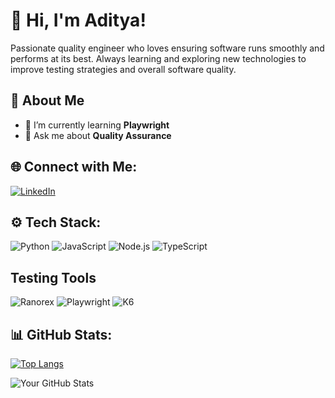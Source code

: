 # 👋 Hi, I'm Aditya! 

Passionate quality engineer who loves ensuring software runs smoothly and performs at its best. Always learning and exploring new technologies to improve testing strategies and overall software quality.

## 🚀 About Me
- 🌱 I’m currently learning **Playwright**
- 💬 Ask me about **Quality Assurance**

## 🌐 Connect with Me:
[![LinkedIn](https://img.shields.io/badge/LinkedIn-%230077B5.svg?style=for-the-badge&logo=linkedin&logoColor=white)](https://www.linkedin.com/in/aditya-sanjaya/)

## ⚙️ Tech Stack:
![Python](https://img.shields.io/badge/Python-3776AB?style=for-the-badge&logo=python&logoColor=white)
![JavaScript](https://img.shields.io/badge/JavaScript-F7DF1E?style=for-the-badge&logo=javascript&logoColor=black)
![Node.js](https://img.shields.io/badge/Node.js-43853D?style=for-the-badge&logo=node.js&logoColor=white)
![TypeScript](https://img.shields.io/badge/TypeScript-3178C6?style=for-the-badge&logo=typescript&logoColor=white)

## Testing Tools
![Ranorex](https://upload.wikimedia.org/wikipedia/commons/thumb/7/73/Ranorex_Logo.jpg/320px-Ranorex_Logo.jpg)
![Playwright](https://playwright.dev/img/playwright-logo.svg)
![K6](https://upload.wikimedia.org/wikipedia/commons/thumb/4/4e/K6-logo.svg/640px-K6-logo.svg.png)

## 📊 GitHub Stats:
[![Top Langs](https://github-readme-stats.vercel.app/api/top-langs/?username=rallymodus&layout=compact&theme=transparent)](https://github.com/anuraghazra/github-readme-stats)

![Your GitHub Stats](https://github-readme-stats.vercel.app/api?username=rallymodus&show_icons=true&theme=tokyonight)

